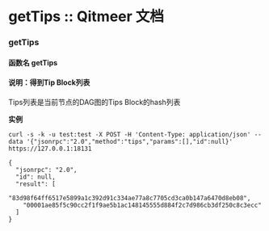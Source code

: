 # getTips :: Qitmeer 文档

### getTips <a href="#gettips" id="gettips"></a>

#### 函数名 getTips <a href="#han-shu-ming-gettips" id="han-shu-ming-gettips"></a>

#### 说明：得到Tip Block列表 <a href="#shuo-ming-de-dao-tipblock-lie-biao" id="shuo-ming-de-dao-tipblock-lie-biao"></a>

Tips列表是当前节点的DAG图的Tips Block的hash列表

**实例**

```
curl -s -k -u test:test -X POST -H 'Content-Type: application/json' --data '{"jsonrpc":"2.0","method":"tips","params":[],"id":null}' https://127.0.0.1:18131
```

```
{
  "jsonrpc": "2.0",
  "id": null,
  "result": [
    "83d98f64ff6517e5899a1c392d91c334ae77a8c7705cd3ca0b147a6470d8eb08",
    "00001ae85f5c90cc2f1f9ae5b1ac148145555d884f2c7d986cb3df250c8c3ecc"
  ]
}
```
